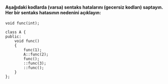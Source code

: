 #### Aşağıdaki kodlarda (varsa) sentaks hatalarını (gecersiz kodları) saptayın. Her bir sentaks hatasının nedenini açıklayın:

```
void func(int);

class A {
public:
	void func()
	{
		func(1);
		A::func(2);
		func();
		::func(3);
		::func();
	}
};
```

